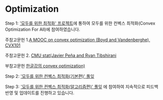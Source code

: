 # Optimization

Step 1: ['모두를 위한 최적화' 프로젝트](https://wikidocs.net/book/1896)에 통하여 모두를 위한 컨벡스 최적화(Convex Optimization For All)에 참여하였습니다.

주참고문헌 1.[A MOOC on convex optimization (Boyd and Vandenberghe), CVX101](http://web.stanford.edu/~boyd/cvxbook/)
         
주참고문헌 2. [CMU stat(Javier Peña and Ryan Tibshirani](http://www.stat.cmu.edu/~ryantibs/convexopt/)
                 
부참고문헌   [한글강의 convex optimization)](https://lecture.cdsl.kr/cvxopt)

Step 2: ['모두를 위한 컨벡스 최적화(기본편)' 풀잎](https://home.modulabs.co.kr/product/13th-convex-optimization/) 

Step 3: ['모두를 위한 컨벡스 최적화(알고리즘편)' 풀잎](https://home.modulabs.co.kr/product/14th-convex-optimization-for-all_algorithm/) 에 참여하여 지속적으로 피드백 반영 및 업데이트를 진행하고 있습니다. 

